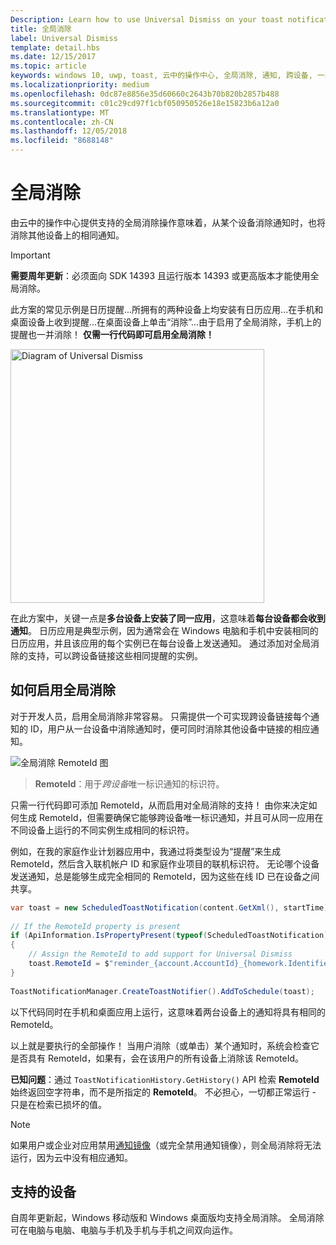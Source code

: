 ```yaml
---
Description: Learn how to use Universal Dismiss on your toast notifications.
title: 全局消除
label: Universal Dismiss
template: detail.hbs
ms.date: 12/15/2017
ms.topic: article
keywords: windows 10, uwp, toast, 云中的操作中心, 全局消除, 通知, 跨设备, 一次消除即全部消除
ms.localizationpriority: medium
ms.openlocfilehash: 0dc87e8856e35d60660c2643b70b820b2857b488
ms.sourcegitcommit: c01c29cd97f1cbf050950526e18e15823b6a12a0
ms.translationtype: MT
ms.contentlocale: zh-CN
ms.lasthandoff: 12/05/2018
ms.locfileid: "8688148"
---
```

# <a name="universal-dismiss"></a>全局消除

由云中的操作中心提供支持的全局消除操作意味着，从某个设备消除通知时，也将消除其他设备上的相同通知。

> [!IMPORTANT]
> **需要周年更新**：必须面向 SDK 14393 且运行版本 14393 或更高版本才能使用全局消除。

此方案的常见示例是日历提醒...所拥有的两种设备上均安装有日历应用...在手机和桌面设备上收到提醒...在桌面设备上单击“消除”...由于启用了全局消除，手机上的提醒也一并消除！ **仅需一行代码即可启用全局消除！**

<img alt="Diagram of Universal Dismiss" src="images/universal-dismiss.gif" width="406"/>

在此方案中，关键一点是**多台设备上安装了同一应用**，这意味着**每台设备都会收到通知**。 日历应用是典型示例，因为通常会在 Windows 电脑和手机中安装相同的日历应用，并且该应用的每个实例已在每台设备上发送通知。 通过添加对全局消除的支持，可以跨设备链接这些相同提醒的实例。


## <a name="how-to-enable-universal-dismiss"></a>如何启用全局消除

对于开发人员，启用全局消除非常容易。 只需提供一个可实现跨设备链接每个通知的 ID，用户从一台设备中消除通知时，便可同时消除其他设备中链接的相应通知。

![全局消除 RemoteId 图](images/universal-dismiss-remoteid.jpg)

> **RemoteId**：用于*跨设备*唯一标识通知的标识符。

只需一行代码即可添加 RemoteId，从而启用对全局消除的支持！ 由你来决定如何生成 RemoteId，但需要确保它能够跨设备唯一标识通知，并且可从同一应用在不同设备上运行的不同实例生成相同的标识符。

例如，在我的家庭作业计划器应用中，我通过将类型设为“提醒”来生成 RemoteId，然后含入联机帐户 ID 和家庭作业项目的联机标识符。 无论哪个设备发送通知，总是能够生成完全相同的 RemoteId，因为这些在线 ID 已在设备之间共享。

```csharp
var toast = new ScheduledToastNotification(content.GetXml(), startTime);
 
// If the RemoteId property is present
if (ApiInformation.IsPropertyPresent(typeof(ScheduledToastNotification).FullName, nameof(ScheduledToastNotification.RemoteId)))
{
    // Assign the RemoteId to add support for Universal Dismiss
    toast.RemoteId = $"reminder_{account.AccountId}_{homework.Identifier}"
}
  
ToastNotificationManager.CreateToastNotifier().AddToSchedule(toast);
```

以下代码同时在手机和桌面应用上运行，这意味着两台设备上的通知将具有相同的 RemoteId。

以上就是要执行的全部操作！ 当用户消除（或单击）某个通知时，系统会检查它是否具有 RemoteId，如果有，会在该用户的所有设备上消除该 RemoteId。

**已知问题**：通过 `ToastNotificationHistory.GetHistory()` API 检索 **RemoteId** 始终返回空字符串，而不是所指定的 **RemoteId**。 不必担心，一切都正常运行 - 只是在检索已损坏的值。

> [!NOTE]
> 如果用户或企业对应用禁用[通知镜像](notification-mirroring.md)（或完全禁用通知镜像），则全局消除将无法运行，因为云中没有相应通知。


## <a name="supported-devices"></a>支持的设备

自周年更新起，Windows 移动版和 Windows 桌面版均支持全局消除。 全局消除可在电脑与电脑、电脑与手机及手机与手机之间双向运作。